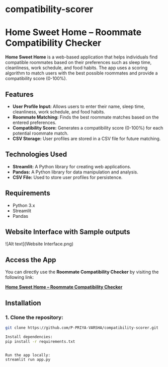 # compatibility-scorer
# Home Sweet Home – Roommate Compatibility Checker

**Home Sweet Home** is a web-based application that helps individuals find compatible roommates based on their preferences such as sleep time, cleanliness, work schedule, and food habits. The app uses a scoring algorithm to match users with the best possible roommates and provide a compatibility score (0-100%).

## Features
- **User Profile Input:** Allows users to enter their name, sleep time, cleanliness, work schedule, and food habits.
- **Roommate Matching:** Finds the best roommate matches based on the entered preferences.
- **Compatibility Score:** Generates a compatibility score (0-100%) for each potential roommate match.
- **CSV Storage:** User profiles are stored in a CSV file for future matching.
  
## Technologies Used
- **Streamlit:** A Python library for creating web applications.
- **Pandas:** A Python library for data manipulation and analysis.
- **CSV File:** Used to store user profiles for persistence.
  
## Requirements
- Python 3.x
- Streamlit
- Pandas
## Website Interface with Sample outputs
![Alt text](Website Interface.png)
## Access the App
You can directly use the **Roommate Compatibility Checker** by visiting the following link:

[**Home Sweet Home – Roommate Compatibility Checker**](https://compatibility-scorer-edhqua4ztd2zuycxc4mjex.streamlit.app/)


## Installation

### 1. Clone the repository:
```bash
git clone https://github.com/P-PRIYA-VARSHA/compatibility-scorer.git

Install dependencies:
pip install -r requirements.txt


Run the app locally:
streamlit run app.py

